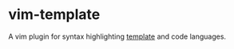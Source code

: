 # vim-template

A vim plugin for syntax highlighting
[template](https://github.com/dorianmariefr/template-ruby)
and code languages.
